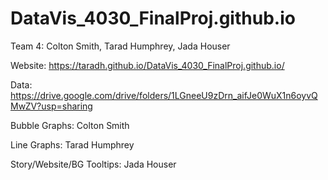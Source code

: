 # DataVis_4030_FinalProj.github.io

Team 4: Colton Smith, Tarad Humphrey, Jada Houser

Website: https://taradh.github.io/DataVis_4030_FinalProj.github.io/

Data: https://drive.google.com/drive/folders/1LGneeU9zDrn_aifJe0WuX1n6oyvQMwZV?usp=sharing

Bubble Graphs: Colton Smith

Line Graphs: Tarad Humphrey

Story/Website/BG Tooltips: Jada Houser
